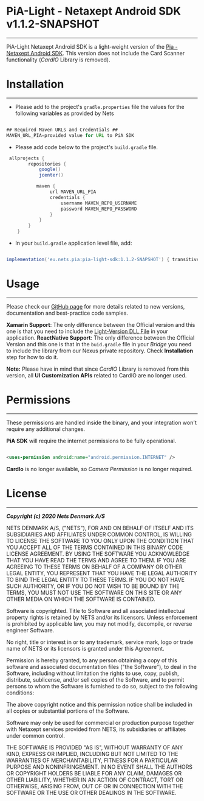 # PiA-Light - Netaxept Android SDK v1.1.2-SNAPSHOT
----

PiA-Light Netaxept Android SDK is a light-weight version of the [Pia - Netaxept Android SDK](https://github.com/Nets-mobile-acceptance/Netaxept-Android-SDK). This version does not include the Card Scanner functionality (_CardIO_ Library is removed).

# Installation
----
+ Please add to the project's `gradle.properties` file the values for the following variables as provided by Nets

```gradle

## Required Maven URLs and Credentials ##
MAVEN_URL_PIA=provided value for URL to PiA SDK

```

+ Please add code below to the project's `build.gradle` file.

```gradle
 allprojects {
        repositories {
            google()
            jcenter()

           maven {
                url MAVEN_URL_PIA
                credentials {
                    username MAVEN_REPO_USERNAME
                    password MAVEN_REPO_PASSWORD
                }
            }
        }
    }

```

+ In your `build.gradle` application level file, add:

```gradle

implementation('eu.nets.pia:pia-light-sdk:1.1.2-SNAPSHOT') { transitive = true; }

```

# Usage
---
Please check our [GitHub page](https://github.com/Nets-mobile-acceptance/Netaxept-Android-SDK) for more details related to new versions, documentation and best-practice code samples.

**Xamarin Support**: The only difference between the Official version and this one is that you need to include the [Light-Version DLL File](Xamarin) in your application.
**ReactNative Support**: The only difference between the Official Version and this one is that in the `buid.gradle` file in your _Bridge_ you need to include the library from our Nexus private repository. Check **Installation** step for how to do it.

**Note:** Please have in mind that since _CardIO_ Library is removed from this version, all **UI Customization APIs** related to CardIO are no longer used.

# Permissions
----
These permissions are handled inside the binary, and your integration won't require any additional changes.

**PiA SDK** will require the internet permissions to be fully operational.

```xml

<uses-permission android:name="android.permission.INTERNET" />

```

**CardIo** is no longer available, so _Camera Permission_ is no longer required.

# License
---

*****Copyright (c) 2020 Nets Denmark A/S*****


NETS DENMARK A/S, ("NETS"), FOR AND ON BEHALF OF ITSELF AND ITS SUBSIDIARIES AND AFFILIATES UNDER COMMON CONTROL, IS WILLING TO LICENSE THE SOFTWARE TO YOU ONLY UPON THE CONDITION THAT YOU ACCEPT ALL OF THE TERMS CONTAINED IN THIS BINARY CODE LICENSE AGREEMENT. BY USING THE SOFTWARE YOU ACKNOWLEDGE THAT YOU HAVE READ THE TERMS AND AGREE TO THEM. IF YOU ARE AGREEING TO THESE TERMS ON BEHALF OF A COMPANY OR OTHER LEGAL ENTITY, YOU REPRESENT THAT YOU HAVE THE LEGAL AUTHORITY TO BIND THE LEGAL ENTITY TO THESE TERMS. IF YOU DO NOT HAVE SUCH AUTHORITY, OR IF YOU DO NOT WISH TO BE BOUND BY THE TERMS, YOU MUST NOT USE THE SOFTWARE ON THIS SITE OR ANY OTHER MEDIA ON WHICH THE SOFTWARE IS CONTAINED.

Software is copyrighted. Title to Software and all associated intellectual property rights is retained by NETS and/or its licensors. Unless enforcement is prohibited by applicable law, you may not modify, decompile, or reverse engineer Software.

No right, title or interest in or to any trademark, service mark, logo or trade name of NETS or its licensors is granted under this Agreement.

Permission is hereby granted, to any person obtaining a copy of this software and associated documentation files ("the Software"), to deal in the Software, including without limitation the rights to use, copy, publish, distribute, sublicense, and/or sell copies of the Software, and to permit persons to whom the Software is furnished to do so, subject to the following conditions:

The above copyright notice and this permission notice shall be included in all copies or substantial portions of the Software.

Software may only be used for commercial or production purpose together with Netaxept services provided from NETS, its subsidiaries or affiliates under common control.

THE SOFTWARE IS PROVIDED "AS IS", WITHOUT WARRANTY OF ANY KIND, EXPRESS OR IMPLIED, INCLUDING BUT NOT LIMITED TO THE WARRANTIES OF MERCHANTABILITY, FITNESS FOR A PARTICULAR PURPOSE AND NONINFRINGEMENT. IN NO EVENT SHALL THE AUTHORS OR COPYRIGHT HOLDERS BE LIABLE FOR ANY CLAIM, DAMAGES OR OTHER LIABILITY, WHETHER IN AN ACTION OF CONTRACT, TORT OR OTHERWISE, ARISING FROM, OUT OF OR IN CONNECTION WITH THE SOFTWARE OR THE USE OR OTHER DEALINGS IN THE SOFTWARE.



